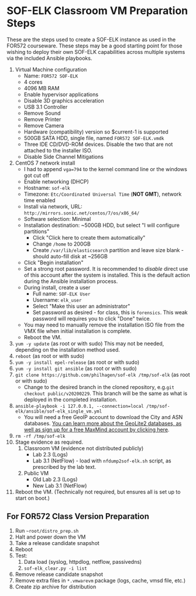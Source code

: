 # SOF-ELK Classroom VM Preparation Steps

These are the steps used to create a SOF-ELK instance as used in the FOR572 courseware.  These steps may be a good starting point for those wishing to deploy their own SOF-ELK capabilities across multiple systems via the included Ansible playbooks.

1. Virtual Machine configuration
    * Name: `FOR572 SOF-ELK`
    * 4 cores
    * 4096 MB RAM
    * Enable hypervisor applications
    * Disable 3D graphics acceleration
    * USB 3.1 Controller
    * Remove Sound
    * Remove Printer
    * Remove Camera
    * Hardware (compatibility) version so $current-1 is supported
    * 500GB SATA HDD, single file, named `FOR572 SOF-ELK.vmdk`
    * Three IDE CD/DVD-ROM devices. Disable the two that are not attached to the installer ISO.
    * Disable Side Channel Mitigations
2. CentOS 7 network install
    * I had to append `vga=794` to the kernel command line or the windows got cut off
    * Enable networking (DHCP)
    * Hostname: `sof-elk`
    * Timezone: `Etc/Coordinated Universal Time` (**NOT GMT**), network time enabled
    * Install via network, URL: `http://mirrors.sonic.net/centos/7/os/x86_64/`
    * Software selection: Minimal
    * Installation destination: ~500GB HDD, but select "I will configure partitions"
        * Click "Click here to create them automatically"
        * Change `/home` to 200GB
        * Create `/var/lib/elasticsearch` partition and leave size blank - should auto-fill disk at ~256GB
    * Click "Begin installation"
    * Set a strong root password.  It is recommended to *disable* direct use of this account after the system is installed.  This is the default action during the Ansible installation process.
    * During install, create a user
        * Full name: `SOF-ELK User`
        * Username: `elk_user`
        * Select "Make this user an administrator"
        * Set password as desired - for class, this is `forensics`.  This weak password will requires you to click "Done" twice.
    * You may need to manually remove the installation ISO file from the VMX file when initial installation is complete.
    * Reboot the VM.
3. `yum -y update` (as root or with sudo)  This may not be needed, depending on the installation method used.
4. `reboot` (as root or with sudo)
5. `yum -y install epel-release` (as root or with sudo)
6. `yum -y install git ansible` (as root or with sudo)
7. `git clone https://github.com/philhagen/sof-elk /tmp/sof-elk` (as root or with sudo)
    * Change to the desired branch in the cloned repository, e.g.`git checkout public/v20200229`.  This branch will be the same as what is deployed in the completed installation.
8. `ansible-playbook -i 127.0.0.1, --connection=local /tmp/sof-elk/ansible/sof-elk_single_vm.yml`
    * You will need a free GeoIP account to download the City and ASN databases.  [You can learn more about the GeoLite2 databases, as well as sign up for a free MaxMind account by clicking here](https://dev.maxmind.com/geoip/geoip2/geolite2/).
9. `rm -rf /tmp/sof-elk`
10. Stage evidence as required.
    1. Classroom VM (evidence not distributed publicly)
        * Lab 2.3 (Logs)
        * Lab 3.1 (NetFlow) - load with `nfdump2sof-elk.sh` script, as prescribed by the lab text.
    2. Public VM
        * Old Lab 2.3 (Logs)
        * New Lab 3.1 (NetFlow)
11. Reboot the VM.  (Technically not required, but ensures all is set up to start on boot.)

## For FOR572 Class Version Preparation

1. Run `~root/distro_prep.sh`
2. Halt and power down the VM
3. Take a release candidate snapshot
4. Reboot
5. Test:
    1. Data load (syslog, httpdlog, netflow, passivedns)
    2. `sof-elk_clear.py -i list`
6. Remove release candidate snapshot
7. Remove extra files in `*.vmwarevm` package (logs, cache, vmsd file, etc.)
8. Create zip archive for distribution
